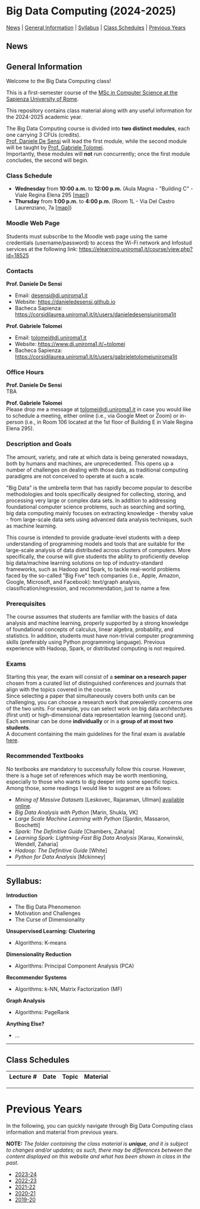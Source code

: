 # Big Data Computing (2024-2025)

[News](#News) | [General Information](#General-Information) | [Syllabus](#Syllabus) | [Class Schedules](#Class-Schedules) | [Previous Years](#Previous-Years)

## News
<!--
- **September 2024 Exam Session**<br/>
Registrations for the September 2024 exam session are open on Infostud (id **936604**). The exam will take place on **Wednesday, September 11**.
- **June and July 2024 Exam Sessions**<br/>
Registrations for the June and July 2024 exam sessions are open on Infostud. There are **four** distinct dates you can pick from:
    - June 5 (id **931880**)
    - June 26 (id **931881**)
    - July 10 (id **931882**)
    - July 17 (id **931883**)
- **April Exam Session (_Extraordinary_)**<br/>
Registrations for the April 2024 extraordinary exam sessions are open on Infostud. At the moment, there is **one single** date you can pick from:
    - April 10 (id **923701**)<br>
Please refer to the guidelines illustrated in the [course catalog website](https://corsidilaurea.uniroma1.it/en/corso/2023/29932/programmazione) to submit your participation request on time. Further details on how to attend this session will be provided in the upcoming weeks. 
- **February 14, 2024 Exam Session**: The seminar session is scheduled for **Wednesday, February 14, 2024**, and will be held in Room S1 (Floor -1) in Building E, Viale Regina Elena 295, starting at **9:00 a.m.** For those unable to attend in person, remote participation is available via the following Zoom link: https://uniroma1.zoom.us/my/desensi
- **February 7, 2024 Exam Session**: The seminar session is scheduled for **Wednesday, February 7, 2024**, and will be held in Room T1 in Building E, Viale Regina Elena 295, starting at **9:00 a.m.** For those unable to attend in person, remote participation is available via the following Zoom link: https://uniroma1.zoom.us/my/desensi
- **January 31, 2024 Exam Session**: The seminar session is scheduled for **Wednesday, January 31, 2024**, and will be held in Room T1 in Building E, Viale Regina Elena 295, starting at **11:00 a.m.** For those unable to attend in person, remote participation is available via the following Zoom link: https://uniroma1.zoom.us/my/desensi
- **January 22, 2024 Exam Session**: The seminar session is scheduled for **Monday, January 22, 2024**, and will be held in "Sala riunioni" (Room 305, 3rd Floor) in Building E, Viale Regina Elena 295, starting at **9:30 a.m.** For those unable to attend in person, remote participation is available via the following Zoom link: https://uniroma1.zoom.us/my/desensi
- **January and February 2024 Exam Sessions**<br/>
Registrations for the January and February 2024 exam sessions are open on Infostud. There are **four** distinct dates you can pick from:
    - January 22 (id **914699**)
    - January 31 (id **914701**)
    - February 7 (id **914702**)
    - February 14 (id **914703**)
- **ANNOUNCEMENT:** There will be **no class on Wednesday, December 6**, due to the [IT Meeting event](https://itmeeting.wordpress.com/), which you are all welcome to join.
-->


## General Information

Welcome to the Big Data Computing class!

This is a first-semester course of the [MSc in Computer Science at the Sapienza University of Rome](https://www.studiareinformatica.uniroma1.it/master-course-computer-science).

This repository contains class material along with any useful information for the 2024-2025 academic year.

The Big Data Computing course is divided into **two distinct modules**, each one carrying 3 CFUs (credits).<br/>
[Prof. Daniele De Sensi](https://corsidilaurea.uniroma1.it/it/users/danieledesensiuniroma1it) will lead the first module, while the second module will be taught by [Prof. Gabriele Tolomei](https://corsidilaurea.uniroma1.it/it/users/gabrieletolomeiuniroma1it).<br/>
Importantly, these modules will **not** run concurrently; once the first module concludes, the second will begin.

### Class Schedule
- **Wednesday** from **10:00 a.m.** to **12:00 p.m.** (Aula Magna - "Building C" - Viale Regina Elena 295 [[map](https://maps.app.goo.gl/ATTqBchq8B5cfKNp8)])
- **Thursday** from **1:00 p.m.** to **4:00 p.m.** (Room 1L - Via Del Castro Laurenziano, 7a [[map](https://maps.app.goo.gl/i8KBFnCxPJrnbWhq8)])

### Moodle Web Page
Students must subscribe to the Moodle web page using the same credentials (username/password) to access the Wi-Fi network and Infostud services at the following link: https://elearning.uniroma1.it/course/view.php?id=18525

### Contacts
**Prof. Daniele De Sensi**
- Email: desensi@di.uniroma1.it
- Website: https://danieledesensi.github.io
- Bacheca Sapienza: https://corsidilaurea.uniroma1.it/it/users/danieledesensiuniroma1it

**Prof. Gabriele Tolomei**
- Email: tolomei@di.uniroma1.it
- Website: https://www.di.uniroma1.it/~tolomei
- Bacheca Sapienza: https://corsidilaurea.uniroma1.it/it/users/gabrieletolomeiuniroma1it

### Office Hours
**Prof. Daniele De Sensi**<br>
TBA

**Prof. Gabriele Tolomei**<br>
Please drop me a message at <a href="mailto:tolomei@di.uniroma1.it">tolomei@di.uniroma1.it</a> in case you would like to schedule a meeting, either online (i.e., via Google Meet or Zoom) or in-person (i.e., in Room 106 located at the 1st floor of Building E in Viale Regina Elena 295).

### Description and Goals
The amount, variety, and rate at which data is being generated nowadays, both by humans and machines, are unprecedented. This opens up a number of challenges on dealing with those data, as traditional computing paradigms are not conceived to operate at such a scale.

"Big Data" is the umbrella term that has rapidly become popular to describe methodologies and tools specifically designed for collecting, storing, and processing very large or complex data sets. In addition to addressing foundational computer science problems, such as searching and sorting, big data computing mainly focuses on extracting knowledge - thereby value - from large-scale data sets using advanced data analysis techniques, such as machine learning.

This course is intended to provide graduate-level students with a deep understanding of programming models and tools that are suitable for the large-scale analysis of data distributed across clusters of computers. More specifically, the course will give students the ability to proficiently develop big data/machine learning solutions on top of industry-standard frameworks, such as Hadoop and Spark, to tackle real-world problems faced by the so-called "Big Five" tech companies (i.e., Apple, Amazon, Google, Microsoft, and Facebook): text/graph analysis, classification/regression, and recommendation, just to name a few.

### Prerequisites
The course assumes that students are familiar with the basics of data analysis and machine learning, properly supported by a strong knowledge of foundational concepts of calculus, linear algebra, probability, and statistics. In addition, students must have non-trivial computer programming skills (preferably using Python programming language). Previous experience with Hadoop, Spark, or distributed computing is not required.

### Exams
Starting this year, the exam will consist of a **seminar on a research paper** chosen from a curated list of distinguished conferences and journals that align with the topics covered in the course.<br/>
Since selecting a paper that simultaneously covers both units can be challenging, you can choose a research work that prevalently concerns one of the two units. For example, you can select work on big data architectures (first unit) or high-dimensional data representation learning (second unit).<br/>
Each seminar can be done **individually** or in a **group of at most two students**.<br/>
A document containing the main guidelines for the final exam is available [here](./extra/Final_Exam_Guidelines.pdf).

### Recommended Textbooks
No textbooks are mandatory to successfully follow this course. However, there is a huge set of references which may be worth mentioning, especially to those who wants to dig deeper into some specific topics. Among those, some readings I would like to suggest are as follows:
- _Mining of Massive Datasets_ [Leskovec, Rajaraman, Ullman] [available online](http://infolab.stanford.edu/~ullman/mmds/book.pdf).
- _Big Data Analysis with Python_ [Marin, Shukla, VK]
- _Large Scale Machine Learning with Python_ [Sjardin, Massaron, Boschetti]
- _Spark: The Definitive Guide_ [Chambers, Zaharia]
- _Learning Spark: Lightning-Fast Big Data Analysis_ [Karau, Konwinski, Wendell, Zaharia]
- _Hadoop: The Definitive Guide_ [White]
- _Python for Data Analysis_ [Mckinney]
 
<hr>

## Syllabus:

**Introduction**
- The Big Data Phenomenon
- Motivation and Challenges
- The Curse of Dimensionality

**Unsupervised Learning: Clustering**
- Algorithms: K-means

**Dimensionality Reduction**
- Algorithms: Principal Component Analysis (PCA)

**Recommender Systems**
- Algorithms: k-NN, Matrix Factorization (MF)

**Graph Analysis**
- Algorithms: PageRank

**Anything Else?**
- ...
<hr>

## Class Schedules

| Lecture \#  | Date       | Topic                                         | Material        | 
|-------------|------------|-----------------------------------------------|-----------------|
<!--
| Lecture 1   | 11/21/2023 | Introduction to Big Data: Motivations and Challenges | [slides: <a href="./slides/Introduction.pdf" target="_blank">PDF</a>] |
| Lecture 2   | 11/22/2023 | The Curse of Dimensionality | [slides: <a href="./slides/The_Curse_of_Dimensionality.pdf" target="_blank">PDF</a>, notebook: <a href="./notebooks/The_Curse_of_Dimensionality.ipynb" target="_blank">ipynb</a>] |
| Lecture 3 | 11/28/2023 | Clustering: A General Framework | [slides: <a href="./slides/Clustering.pdf" target="_blank">PDF</a>] |
| Lecture 4 | 11/29/2023 | Clustering: K-means | [slides: <a href="./slides/K-means.pdf" target="_blank">PDF</a>] |
| Lecture 5 | 12/05/2023 | Dimensionality Reduction: Principal Component Analysis (Part I) | [slides: <a href="./slides/Dimensionality_Reduction_(Principal_Component_Analysis_Part_I).pdf" target="_blank">PDF</a>, notes: <a href="./extra/Notes_on_Principal_Component_Analysis.pdf" target="_blank">PDF</a>] |
| Lecture 6 | 12/12/2023 | Dimensionality Reduction: Principal Component Analysis (Part II) | [slides: <a href="./slides/Dimensionality_Reduction_(Principal_Component_Analysis_Part_II).pdf" target="_blank">PDF</a>] |
| Lecture 7  | 12/13/2023 | Recommender Systems (Content-based) [Part I & II] | [slides: <a href="./slides/Recommender_Systems_(Part_I).pdf" target="_blank">PDF(I)</a>, <a href="./slides/Recommender_Systems_(Part_II).pdf" target="_blank">PDF(II)</a>]|
| Lecture 8  | 12/19/2023 | Recommender Systems (Collaborative Filtering) [Part III] | [slides: <a href="./slides/Recommender_Systems_(Part_III).pdf" target="_blank">PDF(III)</a>]|
| Lecture 9  | 12/20/2023 | PageRank | [slides: <a href="./slides/PageRank.pdf" target="_blank">PDF</a>, notes: <a href="./extra/Notes_on_PageRank.pdf" target="_blank">PDF</a>]|
| Lecture 20  | 05/16/2023 | Recommender Systems (Part II) | [slides: <a href="./slides/20_Recommender_Systems_(Part_II).pdf" target="_blank">PDF</a>]|
| Lecture 21  | 05/22/2023 | Recommender Systems (Part III) | [slides: <a href="./slides/21_Recommender_Systems_(Part_III).pdf" target="_blank">PDF</a>], notebook: <a href="./notebooks/MF_Recommender_Systems.ipynb" target="_blank">ipynb</a>]|
| Lecture 22  | 05/23/2023 | Graph Link Analysis | [slides: <a href="./slides/22_Graph_Link_Analysis.pdf" target="_blank">PDF</a>]|
| ----------  | 05/25/2022 | The Last Take Home Message | [slides: <a href="./slides/The_Last_Take_Home_Message.pdf" target="_blank">PDF</a>]|
-->
<hr>

# Previous Years
In the following, you can quickly navigate through Big Data Computing class information and material from previous years.

**NOTE:** _The folder containing the class material is **unique**, and it is subject to changes and/or updates; as such, there may be differences between the content displayed on this website and what has been shown in class in the past._

-   [2023-24](./oldest/2023-24.md)
-   [2022-23](./oldest/2022-23.md)
-   [2021-22](./oldest/2021-22.md)
-   [2020-21](./oldest/2020-21.md)
-   [2019-20](./oldest/2019-20.md)

